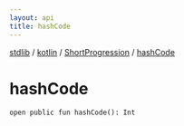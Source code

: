 ```yaml
---
layout: api
title: hashCode
---
```

[stdlib](../../index.html) / [kotlin](../index.html) / [ShortProgression](index.html) / [hashCode](hashCode.html)

# hashCode

```
open public fun hashCode(): Int
```
